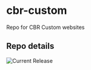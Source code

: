 # cbr-custom
Repo for CBR Custom websites 


## Repo details

![Current Release](https://img.shields.io/badge/release-v0.0.4-blue)

